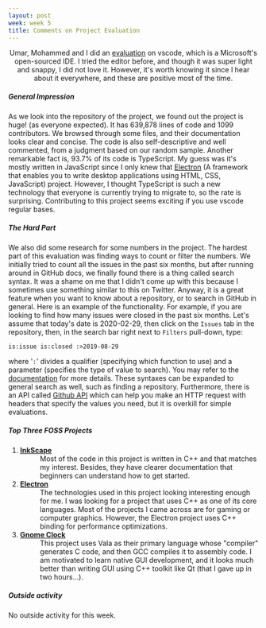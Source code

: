 ```yaml
---
layout: post
week: week 5
title: Comments on Project Evaluation
---
```


[/]: # (Title)
<p align="center">
    Umar, Mohammed and I did an <a href="https://github.com/hunter-college-ossd-
    spr-2020/project-evaluation/blob/master/vscode_evaluation.md">evaluation</a>
    on vscode, which is a Microsoft's open-sourced IDE. I tried the editor
    before, and though it was super light and snappy, I did not love it.
    However, it's worth knowing it since I hear about it everywhere, and these
    are positive most of the time.
</p>


[//]: # (Content)
##### General Impression

As we look into the repository of the project, we found out the project is huge!
(as everyone expected). It has 639,878 lines of code and 1099 contributors. We
browsed through some files, and their documentation looks clear and concise. The
code is also self-descriptive and well commented, from a judgment based on our
random sample. Another remarkable fact is, 93.7% of its code is TypeScript. My
guess was it's mostly written in JavaScript since I only knew that
[Electron][ELECTRON] (A framework that enables you to write desktop applications
using HTML, CSS, JavaScript) project. However, I thought TypeScript is such a
new technology that everyone is currently trying to migrate to, so the rate is
surprising. Contributing to this project seems exciting if you use vscode
regular bases.


##### The Hard Part

We also did some research for some numbers in the project. The hardest part of
this evaluation was finding ways to count or filter the numbers. We initially
tried to count all the issues in the past six months, but after running around
in GitHub docs, we finally found there is a thing called search syntax. It was a
shame on me that I didn't come up with this because I sometimes use something
similar to this on Twitter. Anyway, it is a great feature when you want to know
about a repository, or to search in GitHub in general. Here is an example of the
functionality. For example, if you are looking to find how many issues were 
closed in the past six months. Let's assume that today's date is 2020-02-29, 
then click on the `Issues` tab in the repository, then, in the search bar right 
next to `Filters` pull-down, type:  
```
is:issue is:closed :>2019-08-29
```
where '`:`' divides a qualifier (specifying which function to use) and a 
parameter (specifies the type of value to search). You may refer to the [ 
documentation][GH_SEARCH_DOC] for more details. These syntaxes can be expanded
to general search as well, such as finding a repository. Furthermore, there is
an API called [Github API][GH_API] which can help you make an HTTP request with
headers that specify the values you need, but it is overkill for simple
evaluations.


##### Top Three FOSS Projects

<dl><ol>
    <li>
        <dt><b><a href="https://inkscape.org/">InkScape</a></b></dt>
        <dd>Most of the code in this project is written in C++ and that matches
        my interest. Besides, they have clearer documentation that beginners can
        understand how to get started.</dd>
    </li>
    <li>
        <dt><b><a href="https://www.electronjs.org"> Electron </a></b></dt>
        <dd>The technologies used in this project looking interesting enough for
        me. I was looking for a project that uses C++ as one of its core
        languages. Most of the projects I came across are for gaming or computer
        graphics. However, the Electron project uses C++ binding for
        performance optimizations.
        </dd>
    </li>
    <li>
        <dt><b>
            <a href="https://gitlab.gnome.org/GNOME/gnome-clocks/">Gnome Clock
            </a></b></dt>
        <dd>
        This project uses Vala as their primary language whose "compiler"
        generates C code, and then GCC compiles it to assembly code. I am
        motivated to learn native GUI development, and it looks much better than
        writing GUI using C++ toolkit like Qt (that I gave up in two hours...).
        </dd>
    </li>
</ol></dl>

##### Outside activity
No outside activity for this week.

[ELECTRON]: https://www.electronjs.org
[GH_SEARCH_DOC]: https://help.github.com/en/github/searching-for-information-on-github/searching-issues-and-pull-requests
[GH_API]: https://developer.github.com/v3/

